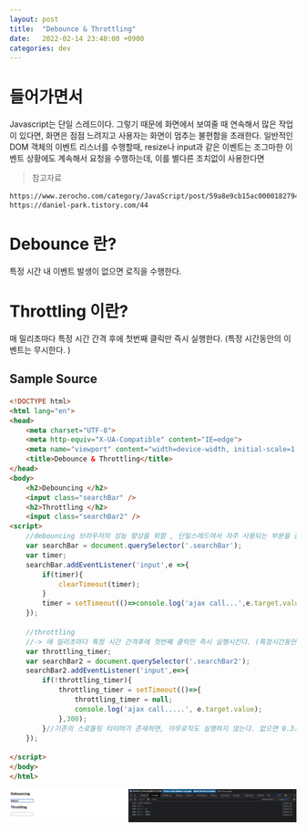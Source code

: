 ```yaml
---
layout: post
title:  "Debounce & Throttling" 
date:   2022-02-14 23:40:00 +0900
categories: dev
---
```


# 들어가면서
Javascript는 단일 스레드이다. 그렇기 때문에 화면에서 보여줄 때 연속해서 많은 작업이 있다면, 화면은 점점 느려지고 사용자는 화면이 멈추는 불편함을 초래한다. 일반적인 DOM 객체의 이벤트 리스너를 수행할때, resize나 input과 같은 이벤트는 조그마한 이벤트 상황에도 계속해서 요청을 수행하는데, 이를 별다른 조치없이 사용한다면 

> 참고자료
~~~
https://www.zerocho.com/category/JavaScript/post/59a8e9cb15ac0000182794fa
https://daniel-park.tistory.com/44
~~~

# Debounce 란?
특정 시간 내 이벤트 발생이 없으면 로직을 수행한다. 

# Throttling 이란?
매 밀리초마다 특정 시간 간격 후에 첫번째 클릭만 즉시 실행한다.
(특정 시간동안의 이벤트는 무시한다. )

## Sample Source 
~~~ html
<!DOCTYPE html>
<html lang="en">
<head>
    <meta charset="UTF-8">
    <meta http-equiv="X-UA-Compatible" content="IE=edge">
    <meta name="viewport" content="width=device-width, initial-scale=1.0">
    <title>Debounce & Throttling</title>
</head>
<body>
    <h2>Debouncing </h2>
    <input class="searchBar" />
    <h2>Throttling </h2>
    <input class="searchBar2" />
<script>
    //debouncing 브라우저의 성능 향상을 위함 , 단일스레드여서 자주 사용되는 부분을 줄인다. 0.3초동안 input 이벤트가 발생하지않으면 실행
    var searchBar = document.querySelector('.searchBar');
    var timer;
    searchBar.addEventListener('input',e =>{
        if(timer){
            clearTimeout(timer);
        }
        timer = setTimeout(()=>console.log('ajax call...',e.target.value),300);
    });

    //throttling
    //-> 매 밀리초마다 특정 시간 간격후에 첫번째 클릭만 즉시 실행시킨다. (특정시간동안의  이벤트는 무시한다. 즉, API call cost saving)
    var throttling_timer;
    var searchBar2 = document.querySelector('.searchBar2');
    searchBar2.addEventListener('input',e=>{
        if(!throttling_timer){
            throttling_timer = setTimeout(()=>{
                throttling_timer = null;
                console.log('ajax call.....', e.target.value);
            },300);
        }//기존의 스로틀링 타이머가 존재하면, 아무로직도 실행하지 않는다. 없으면 0.3초 이후 로직을 수행 => 주기적으로 1회 수행한다.
    });    

</script>
</body>
</html>

~~~

![샘플](/assets/img/17.png)

